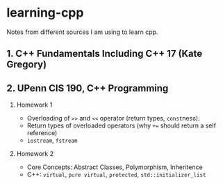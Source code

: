 # learning-cpp
Notes from different sources I am using to learn cpp.

## 1. C++ Fundamentals Including C++ 17 (Kate Gregory)
## 2. UPenn CIS 190, C++ Programming

1. Homework 1  
    - Overloading of `>>` and `<<` operator (return types, `const`ness).
    - Return types of overloaded operators (why `+=` should return a self reference)
    - `iostream`, `fstream`

2. Homework 2
    - Core Concepts: Abstract Classes, Polymorphism, Inheritence
    - C++: `virtual`, `pure virtual`, `protected`, `std::initializer_list`
